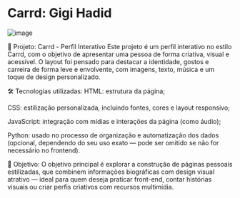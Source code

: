 # Carrd: Gigi Hadid
![image](https://github.com/user-attachments/assets/cb264fd7-bd15-4a5b-818f-c4032f59f381)

🧁 Projeto: Carrd - Perfil Interativo
Este projeto é um perfil interativo no estilo Carrd, com o objetivo de apresentar uma pessoa de forma criativa, visual e acessível. O layout foi pensado para destacar a identidade, gostos e carreira de forma leve e envolvente, com imagens, texto, música e um toque de design personalizado.

🛠 Tecnologias utilizadas:
HTML: estrutura da página;

CSS: estilização personalizada, incluindo fontes, cores e layout responsivo;

JavaScript: integração com mídias e interações da página (como áudio);

Python: usado no processo de organização e automatização dos dados (opcional, dependendo do seu uso exato — pode ser omitido se não for necessário no frontend).

🎯 Objetivo:
O objetivo principal é explorar a construção de páginas pessoais estilizadas, que combinem informações biográficas com design visual atrativo — ideal para quem deseja praticar front-end, contar histórias visuais ou criar perfis criativos com recursos multimídia.
